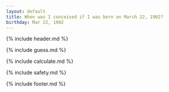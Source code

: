 ```yaml
---
layout: default
title: When was I conceived if I was born on March 22, 1902?
birthday: Mar 22, 1902
---
```


{% include header.md %}

{% include guess.md %}

{% include calculate.md %}

{% include safety.md %}

{% include footer.md %}



